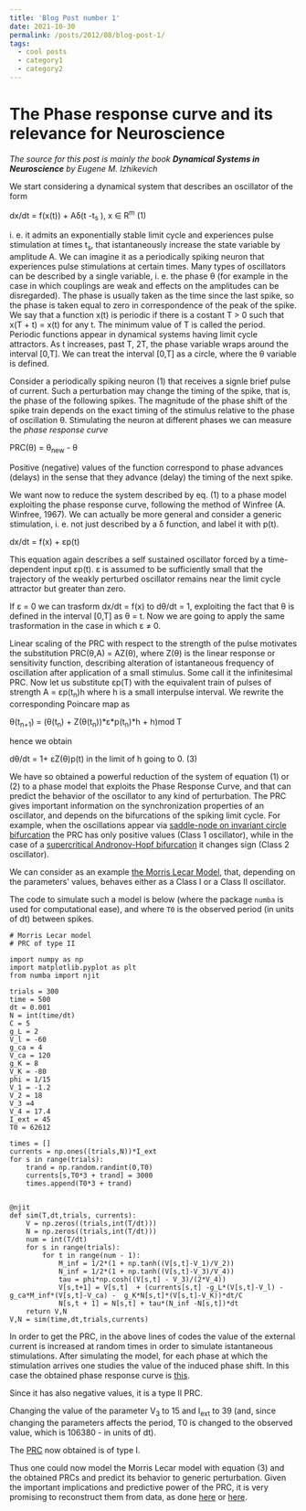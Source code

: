 ```yaml
---
title: 'Blog Post number 1'
date: 2021-10-30
permalink: /posts/2012/08/blog-post-1/
tags:
  - cool posts
  - category1
  - category2
---
```


The Phase response curve and its relevance for Neuroscience
==============================

*The source for this post is mainly the book **Dynamical Systems in Neuroscience** by Eugene M. Izhikevich*

We start considering  a dynamical system that describes an oscillator of the form 

dx/dt = f(x(t)) + A&delta;(t -t<sub>s</sub> ), x ∈ R<sup>m</sup>  (1)

i. e. it admits an exponentially stable limit cycle and experiences pulse stimulation at times t<sub>s</sub>, that istantaneously increase the state variable by amplitude A. We can imagine it as a periodically spiking neuron that experiences pulse stimulations at certain times.
Many types of oscillators can be described by a single variable, i. e. the phase &theta; (for example in the case in which couplings are weak and effects on the amplitudes can be disregarded). The phase is usually taken as the time since the last spike, so the phase is taken equal to zero in correspondence of the peak of the spike.
We say that a function x(t) is periodic if there is a costant T > 0 such that x(T + t) = x(t) for any t. The minimum value of T is called the period. Periodic functions appear in dynamical systems having limit cycle attractors. As t increases, past T, 2T, the phase variable wraps around the interval \[0,T\]. We can treat the interval \[0,T\] as a circle, where the &theta; variable is defined.

Consider a periodically spiking neuron (1) that receives a signle brief pulse of current. Such a perturbation may change the timing of the spike, that is, the phase of the following spikes. The magnitude of the phase shift of the spike train depends on the exact timing of the stimulus relative to the phase of oscillation &theta;. Stimulating the neuron at different phases we can measure the *phase response curve*

PRC(&theta;) = &theta;<sub>new</sub> - &theta;

Positive (negative) values of the function correspond to phase advances (delays) in the sense that they advance (delay) the timing of the next spike.

We want now to reduce the system described by eq. (1) to a phase model exploiting the phase response curve, following the method of Winfree (A. Winfree, 1967). 
We can actually be more general and consider a generic stimulation, i. e. not just described by a &delta; function, and label it with p(t).

dx/dt = f(x) + &epsilon;p(t)

This equation again describes a self sustained oscillator forced by a time-dependent input &epsilon;p(t). &epsilon; is assumed to be sufficiently small that the trajectory of the weakly perturbed oscillator remains near the limit cycle attractor but greater than zero. 

If &epsilon; = 0 we can trasform dx/dt  = f(x) to d&theta;/dt = 1, exploiting the fact that &theta; is defined in the interval \[0,T\] as &theta; = t.
Now we are going to apply the same trasformation in the case in which &epsilon; ≠ 0.

Linear scaling of the PRC with respect to the strength of the pulse motivates the substitution PRC(&theta;,A) = AZ(&theta;), where Z(&theta;) is the linear response or sensitivity function, describing alteration of istantaneous frequency of oscillation after application of a small stimulus. Some call it the infinitesimal PRC.
Now let us substitute &epsilon;p(T) with the equivalent train of pulses of strength A = &epsilon;p(t<sub>n</sub>)h where h is a small interpulse interval.
We rewrite the corresponding Poincare map as

&theta;(t<sub>n+1</sub>) = (&theta;(t<sub>n</sub>) + Z(&theta;(t<sub>n</sub>))*&epsilon;*p(t<sub>n</sub>)*h + h)mod T 

hence we obtain

d&theta;/dt = 1+ &epsilon;Z(&theta;)p(t) in the limit of h going to 0. (3)

We have so obtained a powerful reduction of the system of equation (1) or (2) to a phase model that exploits the Phase Response Curve, and that can predict the behavior of the oscillator to any kind of perturbation.
The PRC gives important information on the synchronization properties of an oscillator, and depends on the bifurcations of the spiking limit cycle.
For example, when the oscillations appear via [saddle-node on invariant circle bifurcation](http://www.scholarpedia.org/article/Saddle-node_bifurcation) the PRC has only positive values (Class 1 oscillator), while in the case of a [supercritical Andronov-Hopf bifurcation](http://www.scholarpedia.org/article/Andronov-Hopf_bifurcation) it changes sign (Class 2 oscillator).

We can consider as an example [the Morris Lecar Model](http://www.scholarpedia.org/article/Morris-Lecar_model), that, depending on the parameters' values, behaves either as a Class I or a Class II oscillator.

The code to simulate such a model is below (where the package ```numba``` is used for computational ease), and where ```T0``` is the observed period (in units of dt) between spikes.

```
# Morris Lecar model
# PRC of type II

import numpy as np
import matplotlib.pyplot as plt
from numba import njit

trials = 300
time = 500
dt = 0.001
N = int(time/dt)
C = 5
g_L = 2
V_l = -60
g_ca = 4
V_ca = 120
g_K = 8
V_K = -80 
phi = 1/15
V_1 = -1.2
V_2 = 18 
V_3 =4
V_4 = 17.4
I_ext = 45
T0 = 62612

times = []
currents = np.ones((trials,N))*I_ext
for s in range(trials):
    trand = np.random.randint(0,T0)
    currents[s,T0*3 + trand] = 3000
    times.append(T0*3 + trand)


@njit
def sim(T,dt,trials, currents):
    V = np.zeros((trials,int(T/dt)))
    N = np.zeros((trials,int(T/dt)))
    num = int(T/dt)
    for s in range(trials):
        for t in range(num - 1):
            M_inf = 1/2*(1 + np.tanh((V[s,t]-V_1)/V_2))
            N_inf = 1/2*(1 + np.tanh((V[s,t]-V_3)/V_4))
            tau = phi*np.cosh((V[s,t] - V_3)/(2*V_4))
            V[s,t+1] = V[s,t]  + (currents[s,t] -g_L*(V[s,t]-V_l) - g_ca*M_inf*(V[s,t]-V_ca) -  g_K*N[s,t]*(V[s,t]-V_K))*dt/C
            N[s,t + 1] = N[s,t] + tau*(N_inf -N[s,t])*dt
    return V,N
V,N = sim(time,dt,trials,currents)
```
In order to get the PRC, in the above lines of codes the value of the external current is increased at random times in order to simulate istantaneous stimulations. After simulating the model, for each phase at which the stimulation arrives one studies the value of the induced phase shift. In this case the obtained phase response curve is [this](https://raw.githubusercontent.com/benedetta-mariani/benedetta-mariani.github.io/master/images/PRCtypeII.png).

Since it has also negative values, it is a type II PRC.

Changing the value of the parameter V<sub>3</sub> to 15 and I<sub>ext</sub> to 39 (and, since changing the parameters affects the period, T0 is changed to the observed value, which is 106380 -  in units of dt).

The [PRC](https://raw.githubusercontent.com/benedetta-mariani/benedetta-mariani.github.io/master/images/PRCtypeI.png) now obtained is of type I.

Thus one could now model the Morris Lecar model with equation (3) and the obtained PRCs and predict its behavior to generic perturbation. Given the important implications and predictive power of the PRC, it is very promising to reconstruct them from data, as done [here](https://journals.aps.org/pre/abstract/10.1103/PhysRevE.76.061912) or [here](https://journals.aps.org/prl/abstract/10.1103/PhysRevLett.94.158101).
